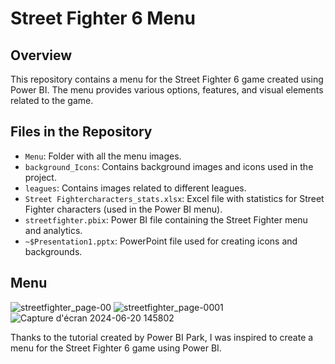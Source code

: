 # Street Fighter 6 Menu

## Overview
This repository contains a menu for the Street Fighter 6 game created using Power BI. The menu provides various options, features, and visual elements related to the game.


## Files in the Repository

- `Menu`: Folder with all the menu images.
- `background_Icons`: Contains background images and icons used in the project.
- `leagues`:  Contains images related to different leagues.
- `Street Fightercharacters_stats.xlsx`: Excel file with statistics for Street Fighter characters (used in the Power BI menu).
- `streetfighter.pbix`: Power BI file containing the Street Fighter menu and analytics.
- `~$Presentation1.pptx`: PowerPoint file used for creating icons and backgrounds.

## Menu
![streetfighter_page-00](https://github.com/chbt-mehdi/Power-Bi/assets/124779301/e5a193a1-4e37-461b-8bde-f7fc8deae9c4)
![streetfighter_page-0001](https://github.com/chbt-mehdi/Power-Bi/assets/124779301/689cbb50-401d-4c8a-9ee1-0e4dc476c3a0)
![Capture d'écran 2024-06-20 145802](https://github.com/chbt-mehdi/Power-Bi/assets/124779301/76e1a9da-1558-4026-8d50-6af247c4ed73)





Thanks to the tutorial created by Power BI Park, I was inspired to create a menu for the Street Fighter 6 game using Power BI.
